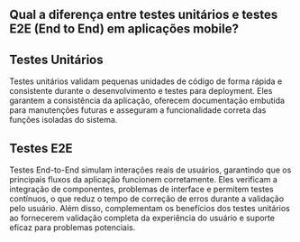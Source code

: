 ## Qual a diferença entre testes unitários e testes E2E (End to End) em aplicações mobile?

## Testes Unitários
Testes unitários validam pequenas unidades de código de forma rápida e consistente durante o desenvolvimento e testes para deployment. Eles garantem a consistência da aplicação, oferecem documentação embutida para manutenções futuras e asseguram a funcionalidade correta das funções isoladas do sistema.

## Testes E2E
Testes End-to-End simulam interações reais de usuários, garantindo que os principais fluxos da aplicação funcionem corretamente. Eles verificam a integração de componentes, problemas de interface e permitem testes contínuos, o que reduz o tempo de correção de erros durante a validação pelo usuário. Além disso, complementam os benefícios dos testes unitários ao fornecerem validação completa da experiência do usuário e suporte eficaz para problemas potenciais.